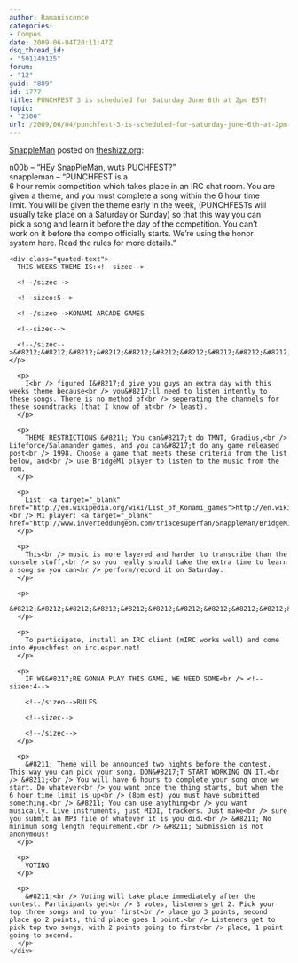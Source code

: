 ```yaml
---
author: Ramaniscence
categories:
- Compos
date: 2009-06-04T20:11:47Z
dsq_thread_id:
- "501149125"
forum:
- "12"
guid: "889"
id: 1777
title: PUNCHFEST 3 is scheduled for Saturday June 6th at 2pm EST!
topic:
- "2300"
url: /2009/06/04/punchfest-3-is-scheduled-for-saturday-june-6th-at-2pm-est/
---
```


<div class="quoted-text">
  <a target="_blank" href="http://www.ocremix.org/artist/4625/snappleman">SnappleMan</a> posted on <a target="_blank" href="http://theshizz.org/forum/index.php?showtopic=28515">theshizz.org</a>:</p> 
  
  <p>
    n00b &#8211; &#8220;HEy SnapPleMan, wuts PUCHFEST?&#8221;<br /> snappleman &#8211; &#8220;PUNCHFEST is a<br /> 6 hour remix competition which takes place in an IRC chat room. You are<br /> given a theme, and you must complete a song within the 6 hour time<br /> limit. You will be given the theme early in the week, (PUNCHFESTs will<br /> usually take place on a Saturday or Sunday) so that this way you can<br /> pick a song and learn it before the day of the competition. You can&#8217;t<br /> work on it before the compo officially starts. We&#8217;re using the honor<br /> system here. Read the rules for more details.&#8221;</div> 
    
    <div class="quoted-text">
      THIS WEEKS THEME IS:<!--sizec-->
      
      <!--/sizec-->
      
      <!--sizeo:5-->
      
      <!--/sizeo-->KONAMI ARCADE GAMES
      
      <!--sizec-->
      
      <!--/sizec-->&#8212;&#8212;&#8212;&#8212;&#8212;&#8212;&#8212;&#8212;&#8212;&#8212;&#8212;&#8212;&#8212;&#8212;&#8212;&#8212;&#8212;&#8212;&#8212;&#8212;&#8212;&#8212;</p> 
      
      <p>
        I<br /> figured I&#8217;d give you guys an extra day with this weeks theme because<br /> you&#8217;ll need to listen intently to these songs. There is no method of<br /> seperating the channels for these soundtracks (that I know of at<br /> least).
      </p>
      
      <p>
        THEME RESTRICTIONS &#8211; You can&#8217;t do TMNT, Gradius,<br /> Lifeforce/Salamander games, and you can&#8217;t do any game released post<br /> 1998. Choose a game that meets these criteria from the list below, and<br /> use BridgeM1 player to listen to the music from the rom.
      </p>
      
      <p>
        List: <a target="_blank" href="http://en.wikipedia.org/wiki/List_of_Konami_games">http://en.wikipedia.org/wiki/List_of_Konami_games</a><br /> M1 player: <a target="_blank" href="http://www.inverteddungeon.com/triacesuperfan/SnappleMan/BridgeM1.rar">http://www.inverteddungeon.com/triacesuper&#8230;an/BridgeM1.rar</a>
      </p>
      
      <p>
        This<br /> music is more layered and harder to transcribe than the console stuff,<br /> so you really should take the extra time to learn a song so you can<br /> perform/record it on Saturday.
      </p>
      
      <p>
        &#8212;&#8212;&#8212;&#8212;&#8212;&#8212;&#8212;&#8212;&#8212;&#8212;&#8212;&#8212;&#8212;&#8212;&#8212;&#8212;&#8212;&#8212;&#8212;&#8212;&#8212;&#8212;&#8212;&#8212;&#8212;&#8212;&#8212;&#8212;&#8212;&#8212;&#8212;&#8212;&#8212;&#8212;&#8212;&#8212;&#8212;&#8212;&#8212;&#8212;&#8212;&#8212;&#8212;&#8212;&#8212;&#8212;&#8212;&#8212;&#8212;&#8212;&#8212;&#8212;&#8212;&#8211;
      </p>
      
      <p>
        To participate, install an IRC client (mIRC works well) and come into #punchfest on irc.esper.net!
      </p>
      
      <p>
        IF WE&#8217;RE GONNA PLAY THIS GAME, WE NEED SOME<br /> <!--sizeo:4-->
        
        <!--/sizeo-->RULES
        
        <!--sizec-->
        
        <!--/sizec-->
      </p>
      
      <p>
        &#8211; Theme will be announced two nights before the contest. This way you can pick your song. DON&#8217;T START WORKING ON IT.<br /> &#8211;<br /> You will have 6 hours to complete your song once we start. Do whatever<br /> you want once the thing starts, but when the 6 hour time limit is up<br /> (8pm est) you must have submitted something.<br /> &#8211; You can use anything<br /> you want musically. Live instruments, just MIDI, trackers. Just make<br /> sure you submit an MP3 file of whatever it is you did.<br /> &#8211; No minimum song length requirement.<br /> &#8211; Submission is not anonymous!
      </p>
      
      <p>
        VOTING
      </p>
      
      <p>
        &#8211;<br /> Voting will take place immediately after the contest. Participants get<br /> 3 votes, listeners get 2. Pick your top three songs and to your first<br /> place go 3 points, second place go 2 points, third place goes 1 point.<br /> Listeners get to pick top two songs, with 2 points going to first<br /> place, 1 point going to second.
      </p>
    </div>